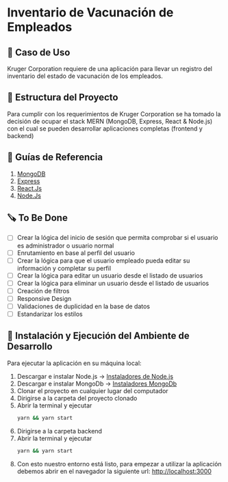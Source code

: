 # Inventario de Vacunación de Empleados

## 📄 Caso de Uso

Kruger Corporation requiere de una aplicación para llevar un registro del inventario del estado de vacunación de los empleados.

## 🔨 Estructura del Proyecto

Para cumplir con los requerimientos de Kruger Corporation se ha tomado la decisión de ocupar el stack MERN (MongoDB, Express, React & Node.js) con el cual se pueden desarrollar aplicaciones completas (frontend y backend)

## 📃 Guías de Referencia

1. [MongoDB](https://www.mongodb.com/)
2. [Express](https://expressjs.com/es/starter/installing.html)
3. [React.Js](https://reactjs.org/docs/)
4. [Node.Js](https://nodejs.org/es/docs/)

## 🪚 To Be Done

- [ ] Crear la lógica del inicio de sesión que permita comprobar si el usuario es administrador o usuario normal
- [ ] Enrutamiento en base al perfil del usuario
- [ ] Crear la lógica para que el usuario empleado pueda editar su información y completar su perfil
- [ ] Crear la lógica para editar un usuario desde el listado de usuarios
- [ ] Crear la lógica para eliminar un usuario desde el listado de usuarios
- [ ] Creación de filtros
- [ ] Responsive Design
- [ ] Validaciones de duplicidad en la base de datos
- [ ] Estandarizar los estilos

## 📍 Instalación y Ejecución del Ambiente de Desarrollo

Para ejecutar la aplicación en su máquina local:

1. Descargar e instalar Node.js -> [Instaladores de Node.js](https://nodejs.org/es/)
2. Descargar e instalar MongoDb -> [Instaladores MongoDb](https://www.mongodb.com/products/compass)
3. Clonar el proyecto en cualquier lugar del computador
4. Dirigirse a la carpeta del proyecto clonado
5. Abrir la terminal y ejecutar
   ```sh
   yarn && yarn start
   ```
6. Dirigirse a la carpeta backend
7. Abrir la terminal y ejecutar
   ```sh
   yarn && yarn start
   ```
8. Con esto nuestro entorno está listo, para empezar a utilizar la aplicación debemos abrir en el navegador la siguiente url: <http://localhost:3000>
